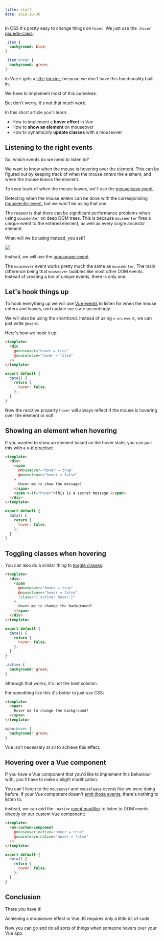 ```yaml
---
title: stuff
date: 2018-10-30
---
```


In CSS it's pretty easy to change things on `hover`. We just use the `:hover` [psuedo-class](https://developer.mozilla.org/en-US/docs/Web/CSS/:hover):

```css
.item {
  background: blue;
}

.item:hover {
  background: green;
}
```

In Vue it gets a [little](https://forum.vuejs.org/t/displaying-some-elements-on-hover/26974) [trickier](https://stackoverflow.com/questions/30911933/mouseover-or-hover-vue-js), because we don't have this functionality built in.

We have to implement most of this ourselves.

But don't worry, it's not that much work.

In this short article you'll learn:
- How to implement a **hover effect** in Vue
- How to **show an element** on mouseover
- How to dynamically **update classes** with a mouseover

## Listening to the right events
So, which events do we need to listen to?

We want to know when the mouse is hovering over the element. This can be figured out by keeping track of when the mouse _enters_ the element, and when the mouse _leaves_ the element.

To keep track of when the mouse leaves, we'll use the [mouseleave event](https://developer.mozilla.org/en-US/docs/Web/Events/mouseleave).

Detecting when the mouse enters can be done with the corresponding [mouseenter event](https://developer.mozilla.org/en-US/docs/Web/Events/mouseenter), but we won't be using that one.

The reason is that there can be significant performance problems when using `mouseenter` on deep DOM trees. This is because `mouseenter` fires a unique event to the entered element, as well as every single ancestor element.

What will we be using instead, you ask?

![](https://media.giphy.com/media/NFcyDseB3m9uU/giphy.gif)

Instead, we will use the [mouseover event](https://developer.mozilla.org/en-US/docs/Web/Events/mouseover).

The `mouseover` event works pretty much the same as `mouseenter`. The main difference being that `mouseover` bubbles like most other DOM events. Instead of creating a ton of unique events, there is only one.

## Let's hook things up
To hook everything up we will use [Vue events](https://vuejs.org/v2/guide/events.html) to listen for when the mouse enters and leaves, and update our state accordingly.

We will also be using the shorthand. Instead of using `v-on:event`, we can just write `@event`.

Here's how we hook it up:
```html
<template>
  <div
    @mouseover="hover = true"
    @mouseleave="hover = false"
  />
</template>
```
```js
export default {
  data() {
    return {
      hover: false,
    };
  }
}
```

Now the reactive property `hover` will always reflect if the mouse is hovering over the element or not!

## Showing an element when hovering
If you wanted to show an element based on the hover state, you can pair this with a [v-if directive](https://vuejs.org/v2/guide/conditional.html):

```html
<template>
  <div>
    <span
      @mouseover="hover = true"
      @mouseleave="hover = false"
    >
      Hover me to show the message!
    </span>
    <span v-if="hover">This is a secret message.</span>
  </div>
</template>
```
```js
export default {
  data() {
    return {
      hover: false,
    };
  }
}
```

## Toggling classes when hovering
You can also do a similar thing to [toggle classes](https://vuejs.org/v2/guide/class-and-style.html#Object-Syntax):
```html
<template>
  <div>
    <span
      @mouseover="hover = true"
      @mouseleave="hover = false"
      :class="{ active: hover }"
    >
      Hover me to change the background!
    </span>
  </div>
</template>
```
```js
export default {
  data() {
    return {
      hover: false,
    };
  }
}
```
```css
.active {
  background: green;
}
```

Although that works, it's not the best solution.

For something like this it's better to just use CSS:
```html
<template>
  <span>
    Hover me to change the background!
  </span>
</template>
```
```css
span:hover {
  background: green;
}
```

Vue isn't necessary at all to achieve this effect.

## Hovering over a Vue component
If you have a Vue component that you'd like to implement this behaviour with, you'll have to make a slight modification.

You can't listen to the `mouseover` and `mouseleave` events like we were doing before. If your Vue component doesn't [emit those events](https://vuejs.org/v2/guide/components-custom-events.html), there's nothing to listen to.

Instead, we can add the `.native` [event modifier](https://vuejs.org/v2/guide/components-custom-events.html#Binding-Native-Events-to-Components) to listen to DOM events directly on our custom Vue component:
```html
<template>
  <my-custom-component
    @mouseover.native="hover = true"
    @mouseleave.native="hover = false"
  />
</template>
```
```js
export default {
  data() {
    return {
      hover: false,
    };
  }
}
```

## Conclusion

There you have it!

Achieving a mouseover effect in Vue JS requires only a little bit of code.

Now you can go and do all sorts of things when someone hovers over your Vue app.
